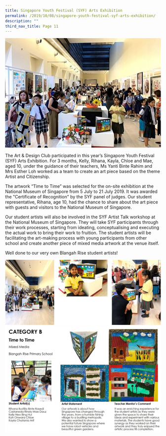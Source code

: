 ```yaml
---
title: Singapore Youth Festival (SYF) Arts Exhibition
permalink: /2019/10/08/singapore-youth-festival-syf-arts-exhibition/
description: ""
third_nav_title: Page 11
---
```

<img src="/images/syf-3-768x1024-landscape.jpg">
<p>The Art &amp; Design Club participated in this year&rsquo;s Singapore Youth Festival (SYF) Arts Exhibition. For 3 months,&nbsp;Kelly, Rihana, Kayla, Chloe and Mae, aged 10, under the guidance of their teachers, Ms Yanti Binte Rahim and Mrs Esther Loh&nbsp;worked as a team to create an art piece based on the theme Artist and Citizenship.</p>
<p>The artwork &ldquo;Time to Time&rdquo; was selected for the on-site exhibition at the National Museum of Singapore from 5 July to 21 July 2019. It was awarded the "Certificate of Recognition" by the SYF panel of judges.&nbsp;Our student representative,&nbsp;Rihana,&nbsp;age 10,&nbsp;had the chance to share about the art piece with guests and visitors to the National Museum of Singapore.</p>
<p>Our student artists&nbsp;will also be involved in the SYF Artist Talk workshop at the National Museum of Singapore.&nbsp;They&nbsp;will take&nbsp;SYF participants through their work processes,&nbsp;starting from ideating, conceptualising and executing the actual work&nbsp;to&nbsp;bring their work to fruition.&nbsp;The student artists will be facilitating the art-making process with young participants from other school and create another piece of mixed media artwork at the venue itself.</p>
<p>Well done&nbsp;to our very own Blangah Rise&nbsp;student artists!</p>
<img src="/images/syf1.png">
<img src="/images/syf2.png">